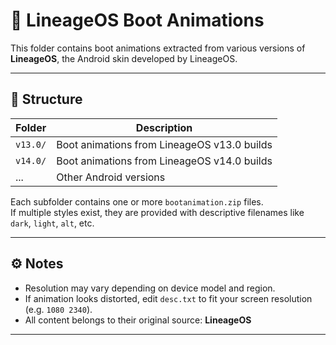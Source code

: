 # 🐉 LineageOS Boot Animations

This folder contains boot animations extracted from various versions of **LineageOS**, the Android skin developed by LineageOS.

---

## 📁 Structure

| Folder       | Description                        |
|--------------|------------------------------------|
| `v13.0/`    | Boot animations from LineageOS v13.0 builds |
| `v14.0/`    | Boot animations from LineageOS v14.0 builds |
| ...          | Other Android versions |

Each subfolder contains one or more `bootanimation.zip` files.  
If multiple styles exist, they are provided with descriptive filenames like `dark`, `light`, `alt`, etc.

---

## ⚙️ Notes

- Resolution may vary depending on device model and region.
- If animation looks distorted, edit `desc.txt` to fit your screen resolution (e.g. `1080 2340`).
- All content belongs to their original source: **LineageOS**

---


